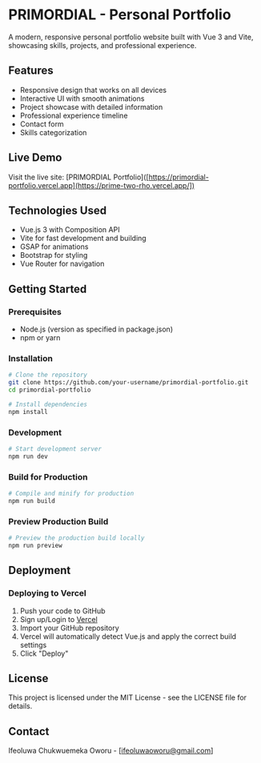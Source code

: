 # PRIMORDIAL - Personal Portfolio

A modern, responsive personal portfolio website built with Vue 3 and Vite, showcasing skills, projects, and professional experience.

## Features

- Responsive design that works on all devices
- Interactive UI with smooth animations
- Project showcase with detailed information
- Professional experience timeline
- Contact form
- Skills categorization

## Live Demo

Visit the live site: [PRIMORDIAL Portfolio]([https://primordial-portfolio.vercel.app](https://prime-two-rho.vercel.app/]) 

## Technologies Used

- Vue.js 3 with Composition API
- Vite for fast development and building
- GSAP for animations
- Bootstrap for styling
- Vue Router for navigation

## Getting Started

### Prerequisites

- Node.js (version as specified in package.json)
- npm or yarn

### Installation

```sh
# Clone the repository
git clone https://github.com/your-username/primordial-portfolio.git
cd primordial-portfolio

# Install dependencies
npm install
```

### Development

```sh
# Start development server
npm run dev
```

### Build for Production

```sh
# Compile and minify for production
npm run build
```

### Preview Production Build

```sh
# Preview the production build locally
npm run preview
```

## Deployment

### Deploying to Vercel

1. Push your code to GitHub
2. Sign up/Login to [Vercel](https://vercel.com)
3. Import your GitHub repository
4. Vercel will automatically detect Vue.js and apply the correct build settings
5. Click "Deploy"

## License

This project is licensed under the MIT License - see the LICENSE file for details.

## Contact

Ifeoluwa Chukwuemeka Oworu - [ifeoluwaoworu@gmail.com]
